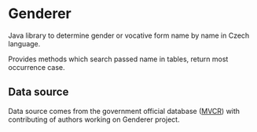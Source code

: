 # Genderer
Java library to determine gender or vocative form name by name in Czech language.

Provides methods which search passed name in tables, return most occurrence case.

## Data source
Data source comes from the government official database ([MVCR](https://www.mvcr.cz/)) with contributing of authors working on Genderer project.
